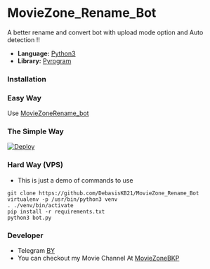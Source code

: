 # MovieZone_Rename_Bot

A better rename and convert bot with upload mode option 
and Auto detection !!

* **Language:** [Python3](https://www.python.org)
* **Library:** [Pyrogram](https://docs.pyrogram.org)

### Installation

### Easy Way 
Use [MovieZoneRename_bot](https://t.me/MovieZoneRename_bot)

### The Simple Way


[![Deploy](https://www.herokucdn.com/deploy/button.svg)](https://heroku.com/deploy?template=https://github.com/Bottom-T/RenameBot)

### Hard Way (VPS)
* This is just a demo of commands to use
```
git clone https://github.com/DebasisKB21/MovieZone_Rename_Bot
virtualenv -p /usr/bin/python3 venv
. ./venv/bin/activate
pip install -r requirements.txt
python3 bot.py
```

### Developer 
* Telegram [BY](https://t.me/MovieZoneBKP)
* You can checkout my Movie Channel At [MovieZoneBKP](https://t.me/MovieZoneBKP)

